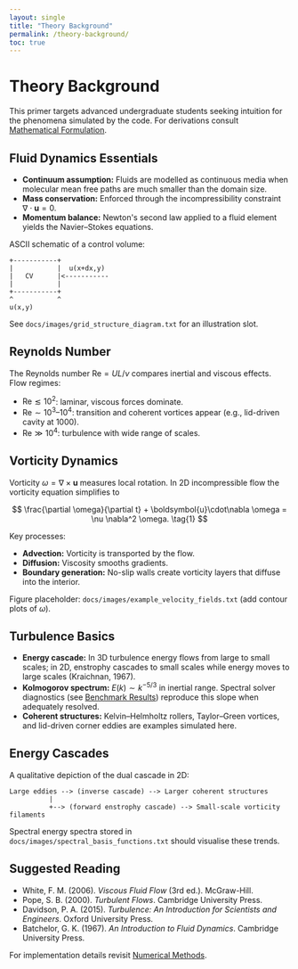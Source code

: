 ```yaml
---
layout: single
title: "Theory Background"
permalink: /theory-background/
toc: true
---
```


# Theory Background

This primer targets advanced undergraduate students seeking intuition for the phenomena simulated by the code. For derivations consult [Mathematical Formulation](mathematical_formulation.md).

## Fluid Dynamics Essentials

- **Continuum assumption:** Fluids are modelled as continuous media when molecular mean free paths are much smaller than the domain size.
- **Mass conservation:** Enforced through the incompressibility constraint $\nabla \cdot \boldsymbol{u} = 0$.
- **Momentum balance:** Newton's second law applied to a fluid element yields the Navier–Stokes equations.

ASCII schematic of a control volume:

```
+-----------+
|           |  u(x+dx,y)
|   CV      |<-----------
|           |
+-----------+
^           ^
u(x,y)    
```

See `docs/images/grid_structure_diagram.txt` for an illustration slot.

## Reynolds Number

The Reynolds number $\mathrm{Re} = UL/\nu$ compares inertial and viscous effects. Flow regimes:

- $\mathrm{Re} \lesssim 10^2$: laminar, viscous forces dominate.
- $\mathrm{Re} \sim 10^3$–$10^4$: transition and coherent vortices appear (e.g., lid-driven cavity at 1000).
- $\mathrm{Re} \gg 10^4$: turbulence with wide range of scales.

## Vorticity Dynamics

Vorticity $\omega = \nabla \times \boldsymbol{u}$ measures local rotation. In 2D incompressible flow the vorticity equation simplifies to

$$
\frac{\partial \omega}{\partial t} + \boldsymbol{u}\cdot\nabla \omega = \nu \nabla^2 \omega.
\tag{1}
$$

Key processes:

- **Advection:** Vorticity is transported by the flow.
- **Diffusion:** Viscosity smooths gradients.
- **Boundary generation:** No-slip walls create vorticity layers that diffuse into the interior.

Figure placeholder: `docs/images/example_velocity_fields.txt` (add contour plots of $\omega$).

## Turbulence Basics

- **Energy cascade:** In 3D turbulence energy flows from large to small scales; in 2D, enstrophy cascades to small scales while energy moves to large scales (Kraichnan, 1967).
- **Kolmogorov spectrum:** $E(k) \sim k^{-5/3}$ in inertial range. Spectral solver diagnostics (see [Benchmark Results](benchmark_results.md#spectral-energy-spectra)) reproduce this slope when adequately resolved.
- **Coherent structures:** Kelvin–Helmholtz rollers, Taylor–Green vortices, and lid-driven corner eddies are examples simulated here.

## Energy Cascades

A qualitative depiction of the dual cascade in 2D:

```
Large eddies --> (inverse cascade) --> Larger coherent structures
          |
          +--> (forward enstrophy cascade) --> Small-scale vorticity filaments
```

Spectral energy spectra stored in `docs/images/spectral_basis_functions.txt` should visualise these trends.

## Suggested Reading

- White, F. M. (2006). *Viscous Fluid Flow* (3rd ed.). McGraw-Hill.
- Pope, S. B. (2000). *Turbulent Flows*. Cambridge University Press.
- Davidson, P. A. (2015). *Turbulence: An Introduction for Scientists and Engineers*. Oxford University Press.
- Batchelor, G. K. (1967). *An Introduction to Fluid Dynamics*. Cambridge University Press.

For implementation details revisit [Numerical Methods](/numerical-methods/).
